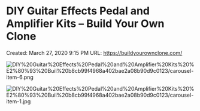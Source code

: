 # DIY Guitar Effects Pedal and Amplifier Kits – Build Your Own Clone

Created: March 27, 2020 9:15 PM
URL: https://buildyourownclone.com/

![DIY%20Guitar%20Effects%20Pedal%20and%20Amplifier%20Kits%20%E2%80%93%20Buil%20b8cb99f4968a402bae2a08b90d9c0123/carousel-item-6.png](DIY%20Guitar%20Effects%20Pedal%20and%20Amplifier%20Kits%20%E2%80%93%20Buil%20b8cb99f4968a402bae2a08b90d9c0123/carousel-item-6.png)

![DIY%20Guitar%20Effects%20Pedal%20and%20Amplifier%20Kits%20%E2%80%93%20Buil%20b8cb99f4968a402bae2a08b90d9c0123/carousel-item-1.jpg](DIY%20Guitar%20Effects%20Pedal%20and%20Amplifier%20Kits%20%E2%80%93%20Buil%20b8cb99f4968a402bae2a08b90d9c0123/carousel-item-1.jpg)